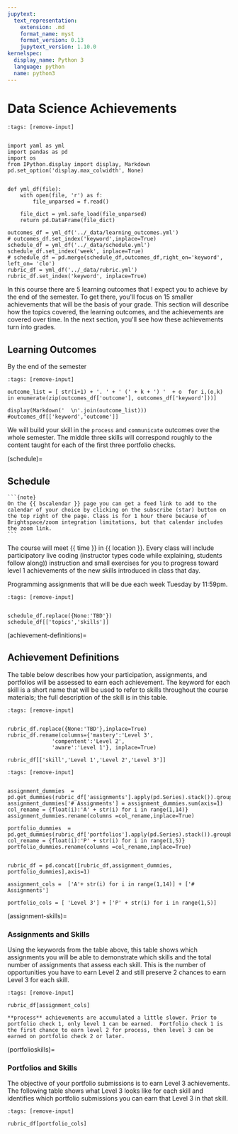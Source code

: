 ```yaml
---
jupytext:
  text_representation:
    extension: .md
    format_name: myst
    format_version: 0.13
    jupytext_version: 1.10.0
kernelspec:
  display_name: Python 3
  language: python
  name: python3
---
```


# Data Science Achievements

```{code-cell} ipython3
:tags: [remove-input]


import yaml as yml
import pandas as pd
import os
from IPython.display import display, Markdown
pd.set_option('display.max_colwidth', None)


def yml_df(file):
    with open(file, 'r') as f:
        file_unparsed = f.read()

    file_dict = yml.safe_load(file_unparsed)
    return pd.DataFrame(file_dict)

outcomes_df = yml_df('../_data/learning_outcomes.yml')
# outcomes_df.set_index('keyword',inplace=True)
schedule_df = yml_df('../_data/schedule.yml')
schedule_df.set_index('week', inplace=True)
# schedule_df = pd.merge(schedule_df,outcomes_df,right_on='keyword',  left_on= 'clo')
rubric_df = yml_df('../_data/rubric.yml')
rubric_df.set_index('keyword', inplace=True)
```

In this course there are 5 learning outcomes that I expect you to achieve by
the end of the semester.  To get there, you'll focus on 15 smaller achievements
that will be the basis of your grade.  This section will describe how the topics
covered, the learning outcomes, and the achievements are covered over time. In
the next section, you'll see how these achievements turn into grades.


## Learning Outcomes

By the end of the semester


```{code-cell} ipython3
:tags: [remove-input]

outcome_list = [ str(i+1) + '. ' + ' (' + k + ') '  + o  for i,(o,k) in enumerate(zip(outcomes_df['outcome'], outcomes_df['keyword']))]

display(Markdown('  \n'.join(outcome_list)))
#outcomes_df[['keyword','outcome']]
```


We will build your skill in the `process` and `communicate` outcomes over the whole semester. The middle three skills will correspond roughly to the content taught for each of the first three portfolio checks.  

(schedule)=
## Schedule

````{margin}
```{note}
On the {{ bscalendar }} page you can get a feed link to add to the calendar of your choice by clicking on the subscribe (star) button on the top right of the page. Class is for 1 hour there because of Brightspace/zoom integration limitations, but that calendar includes the zoom link.
```
````

The course will meet {{ time }} in {{ location }}. Every class will include participatory live coding (instructor types code while explaining, students follow along)) instruction and small exercises for you to progress toward level 1 achievements of the new skills introduced in class that day.

Programming assignments that will be due each week Tuesday by 11:59pm.



```{code-cell} ipython3
:tags: [remove-input]


schedule_df.replace({None:'TBD'})
schedule_df[['topics','skills']]
```

(achievement-definitions)=
## Achievement Definitions


The table below describes how your participation, assignments, and portfolios will be assessed to earn each achievement. The keyword for each skill is a short name that will be used to refer to skills throughout the course materials; the full description of the skill is in this table.

```{code-cell} ipython3
:tags: [remove-input]


rubric_df.replace({None:'TBD'},inplace=True)
rubric_df.rename(columns={'mastery':'Level 3',
              'compentent':'Level 2',
              'aware':'Level 1'}, inplace=True)

rubric_df[['skill','Level 1','Level 2','Level 3']]
```


```{code-cell} ipython3
:tags: [remove-input]


assignment_dummies  = pd.get_dummies(rubric_df['assignments'].apply(pd.Series).stack()).groupby(level=0).sum()
assignment_dummies['# Assignments'] = assignment_dummies.sum(axis=1)
col_rename = {float(i):'A' + str(i) for i in range(1,14)}
assignment_dummies.rename(columns =col_rename,inplace=True)

portfolio_dummies  = pd.get_dummies(rubric_df['portfolios'].apply(pd.Series).stack()).groupby(level=0).sum()
col_rename = {float(i):'P' + str(i) for i in range(1,5)}
portfolio_dummies.rename(columns =col_rename,inplace=True)


rubric_df = pd.concat([rubric_df,assignment_dummies, portfolio_dummies],axis=1)

assignment_cols =  ['A'+ str(i) for i in range(1,14)] + ['# Assignments']

portfolio_cols = [ 'Level 3'] + ['P' + str(i) for i in range(1,5)]
```

(assignment-skills)=
### Assignments and Skills

Using the keywords from the table above, this table shows which assignments you will be able to demonstrate which skills and the total number of assignments that assess each skill. This is the number of opportunities you have to earn Level 2 and still preserve 2 chances to earn Level 3 for each skill.

```{code-cell} ipython3
:tags: [remove-input]

rubric_df[assignment_cols]
```

```{warning}
**process** achievements are accumulated a little slower. Prior to portfolio check 1, only level 1 can be earned.  Portfolio check 1 is the first chance to earn level 2 for process, then level 3 can be earned on portfolio check 2 or later. 
```

(portfolioskills)=
### Portfolios and Skills

The objective of your portfolio submissions is to earn Level 3 achievements. The following table shows what Level 3 looks like for each skill and identifies which portfolio submissions you can earn that Level 3 in that skill.


```{code-cell} ipython3
:tags: [remove-input]

rubric_df[portfolio_cols]
```
